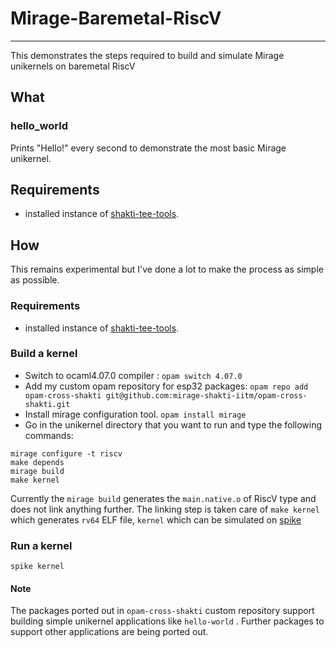 # Mirage-Baremetal-RiscV

---

This demonstrates the steps required to build and simulate Mirage unikernels on baremetal RiscV

## What

### hello_world

Prints "Hello!" every second to demonstrate the most basic Mirage unikernel.


## Requirements

- installed instance of [shakti-tee-tools](https://gitlab.com/shaktiproject/tools/shakti-tee/shakti-tee-tools).


## How

This remains experimental but I've done a lot to make the process as simple as possible.

### Requirements

- installed instance of [shakti-tee-tools](https://gitlab.com/shaktiproject/tools/shakti-tee/shakti-tee-tools).

### Build a kernel

* Switch to ocaml4.07.0 compiler : 
`opam switch 4.07.0`
* Add my custom opam repository for esp32 packages: 
`opam repo add opam-cross-shakti git@github.com:mirage-shakti-iitm/opam-cross-shakti.git`
* Install mirage configuration tool. 
`opam install mirage`
* Go in the unikernel directory that you want to run and type the following commands:
```
mirage configure -t riscv
make depends
mirage build
make kernel
```

 Currently the `mirage build` generates the `main.native.o` of RiscV type and does not link anything further. The linking step is taken care of `make kernel` which generates `rv64` ELF file, `kernel` which can be simulated on [spike](https://gitlab.com/shaktiproject/tools/shakti-tee/shakti-tee-isa-sim)
 
### Run a kernel

`spike kernel`


#### Note
The packages ported out in `opam-cross-shakti` custom repository support building simple unikernel applications like `hello-world` . Further packages to support other applications are being ported out.
